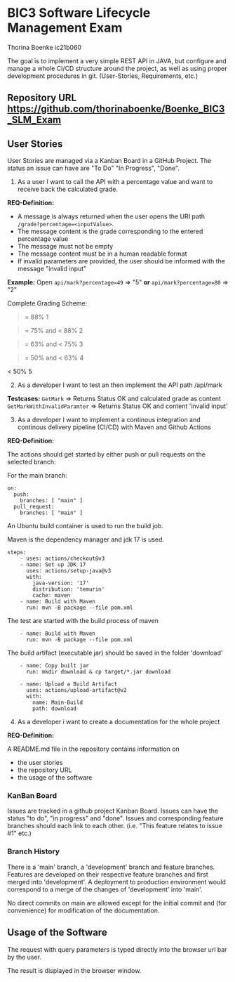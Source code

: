 # BIC3 Software Lifecycle Management Exam 

Thorina Boenke ic21b060

The goal is to implement a very simple REST API in JAVA, but configure and manage a whole CI/CD structure around the project, as well as using proper development procedures in git. (User-Stories, Requirements, etc.)

## Repository URL https://github.com/thorinaboenke/Boenke_BIC3_SLM_Exam

## User Stories

User Stories are managed via a Kanban Board in a GitHub Project. The status an issue can have are "To Do" "In Progress", "Done".

1. As a user I want to call the API with a percentage value and want to receive back the calculated grade.

**REQ-Definition:**

- A message is always returned when the user opens the URI path `/grade?percentage=<inputValue>`.
- The message content is the grade corresponding to the entered percentage value
- The message must not be empty
- The message content must be in a human readable format
- If invalid parameters are provided, the user should be informed with the message "invalid input"

**Example:**
Open `api/mark?percentage=49` => "5" 
**or** `api/mark?percentage=80` => "2"

Complete Grading Scheme:

>= 88% 1 

>= 75% and < 88% 2 

>= 63% and < 75% 3 

>= 50% and < 63% 4 

< 50% 5

2. As a developer I want to test an then implement the API path /api/mark

**Testcases:**
`GetMark` => Returns Status OK and calculated grade as content
`GetMarkWithInvalidParamter` => Returns Status OK and content 'invalid input'

3. As a developer I want to implement a continous integration and continous delivery pipeline (CI/CD) with Maven and Github Actions
   
**REQ-Definition:**

The actions should get started by either push or pull requests on the selected branch:

For the main branch:
```
on:
  push:
    branches: [ "main" ]
  pull_request:
    branches: [ "main" ]
```
An Ubuntu build container is used  to run the build job.

Maven is the dependency manager and jdk 17 is used.

```
steps:
    - uses: actions/checkout@v3
    - name: Set up JDK 17
      uses: actions/setup-java@v3
      with:
        java-version: '17'
        distribution: 'temurin'
        cache: maven
    - name: Build with Maven
      run: mvn -B package --file pom.xml
```

The test are started with the build process of maven

```
    - name: Build with Maven
      run: mvn -B package --file pom.xml
```

The build artifact (executable jar) should be saved in the folder 'download'


```
    - name: Copy built jar
      run: mkdir download & cp target/*.jar download
    
    - name: Upload a Build Artifact
      uses: actions/upload-artifact@v2
      with:
        name: Main-Build
        path: download
```

4. As a developer i want to create a documentation for the whole project

**REQ-Definition:**

A README.md file in the repository contains information on 
- the user stories
- the repository URL
- the usage of the software

### KanBan Board
Issues are tracked in a github project Kanban Board. Issues can have the status "to do", "in progress" and "done". Issues and corresponding feature branches should each link to each other. (i.e. "This feature relates to issue #1" etc.)

### Branch History
There is a 'main' branch, a 'development' branch and feature branches. Features are developed on their respective feature branches and first merged into 'development'. A deployment to production environment would correspond to a merge of the changes of 'development' into 'main'.

No direct commits on main are allowed except for the initial commit and (for convenience) for modification of the documentation.

## Usage of the Software

The request with query parameters is typed directly into the browser url bar by the user.

The result is displayed in the browser window.

